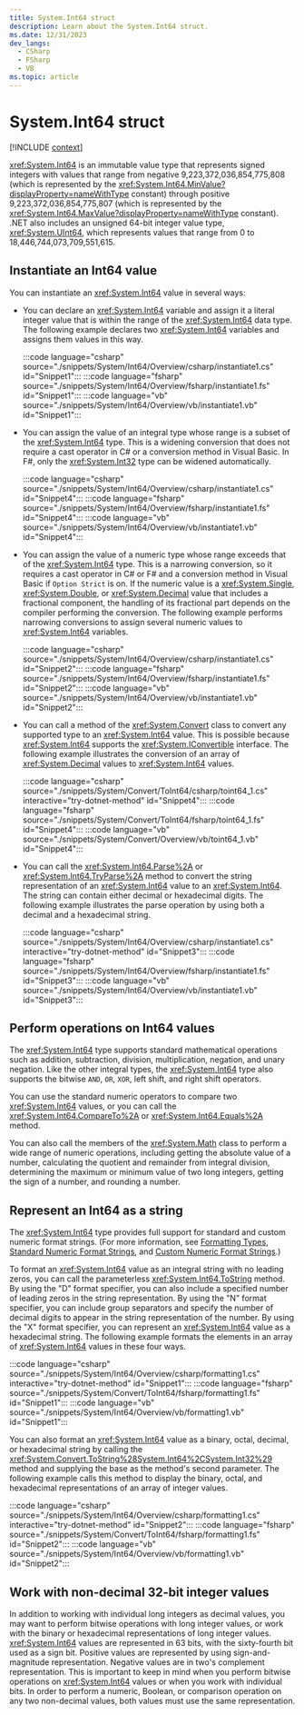 ```yaml
---
title: System.Int64 struct
description: Learn about the System.Int64 struct.
ms.date: 12/31/2023
dev_langs:
  - CSharp
  - FSharp
  - VB
ms.topic: article
---
```

# System.Int64 struct

[!INCLUDE [context](includes/context.md)]

<xref:System.Int64> is an immutable value type that represents signed integers with values that range from negative 9,223,372,036,854,775,808 (which is represented by the <xref:System.Int64.MinValue?displayProperty=nameWithType> constant) through positive 9,223,372,036,854,775,807 (which is represented by the <xref:System.Int64.MaxValue?displayProperty=nameWithType> constant). .NET also includes an unsigned 64-bit integer value type, <xref:System.UInt64>, which represents values that range from 0 to 18,446,744,073,709,551,615.

## Instantiate an Int64 value

You can instantiate an <xref:System.Int64> value in several ways:

- You can declare an <xref:System.Int64> variable and assign it a literal integer value that is within the range of the <xref:System.Int64> data type. The following example declares two <xref:System.Int64> variables and assigns them values in this way.

  :::code language="csharp" source="./snippets/System/Int64/Overview/csharp/instantiate1.cs" id="Snippet1":::
  :::code language="fsharp" source="./snippets/System/Int64/Overview/fsharp/instantiate1.fs" id="Snippet1":::
  :::code language="vb" source="./snippets/System/Int64/Overview/vb/instantiate1.vb" id="Snippet1":::

- You can assign the value of an integral type whose range is a subset of the <xref:System.Int64> type. This is a widening conversion that does not require a cast operator in C# or a conversion method in Visual Basic. In F#, only the <xref:System.Int32> type can be widened automatically.

  :::code language="csharp" source="./snippets/System/Int64/Overview/csharp/instantiate1.cs" id="Snippet4":::
  :::code language="fsharp" source="./snippets/System/Int64/Overview/fsharp/instantiate1.fs" id="Snippet4":::
  :::code language="vb" source="./snippets/System/Int64/Overview/vb/instantiate1.vb" id="Snippet4":::

- You can assign the value of a numeric type whose range exceeds that of the <xref:System.Int64> type. This is a narrowing conversion, so it requires a cast operator in C# or F# and a conversion method in Visual Basic if `Option Strict` is on. If the numeric value is a <xref:System.Single>, <xref:System.Double>, or <xref:System.Decimal> value that includes a fractional component, the handling of its fractional part depends on the compiler performing the conversion. The following example performs narrowing conversions to assign several numeric values to <xref:System.Int64> variables.

  :::code language="csharp" source="./snippets/System/Int64/Overview/csharp/instantiate1.cs" id="Snippet2":::
  :::code language="fsharp" source="./snippets/System/Int64/Overview/fsharp/instantiate1.fs" id="Snippet2":::
  :::code language="vb" source="./snippets/System/Int64/Overview/vb/instantiate1.vb" id="Snippet2":::

- You can call a method of the <xref:System.Convert> class to convert any supported type to an <xref:System.Int64> value. This is possible because <xref:System.Int64> supports the <xref:System.IConvertible> interface. The following example illustrates the conversion of an array of <xref:System.Decimal> values to <xref:System.Int64> values.

  :::code language="csharp" source="./snippets/System/Convert/ToInt64/csharp/toint64_1.cs" interactive="try-dotnet-method" id="Snippet4":::
  :::code language="fsharp" source="./snippets/System/Convert/ToInt64/fsharp/toint64_1.fs" id="Snippet4":::
  :::code language="vb" source="./snippets/System/Convert/Overview/vb/toint64_1.vb" id="Snippet4":::

- You can call the <xref:System.Int64.Parse%2A> or <xref:System.Int64.TryParse%2A> method to convert the string representation of an <xref:System.Int64> value to an <xref:System.Int64>. The string can contain either decimal or hexadecimal digits. The following example illustrates the parse operation by using both a decimal and a hexadecimal string.

  :::code language="csharp" source="./snippets/System/Int64/Overview/csharp/instantiate1.cs" interactive="try-dotnet-method" id="Snippet3":::
  :::code language="fsharp" source="./snippets/System/Int64/Overview/fsharp/instantiate1.fs" id="Snippet3":::
  :::code language="vb" source="./snippets/System/Int64/Overview/vb/instantiate1.vb" id="Snippet3":::

## Perform operations on Int64 values

The <xref:System.Int64> type supports standard mathematical operations such as addition, subtraction, division, multiplication, negation, and unary negation. Like the other integral types, the <xref:System.Int64> type also supports the bitwise `AND`, `OR`, `XOR`, left shift, and right shift operators.

You can use the standard numeric operators to compare two <xref:System.Int64> values, or you can call the <xref:System.Int64.CompareTo%2A> or <xref:System.Int64.Equals%2A> method.

You can also call the members of the <xref:System.Math> class to perform a wide range of numeric operations, including getting the absolute value of a number, calculating the quotient and remainder from integral division, determining the maximum or minimum value of two long integers, getting the sign of a number, and rounding a number.

## Represent an Int64 as a string

The <xref:System.Int64> type provides full support for standard and custom numeric format strings. (For more information, see [Formatting Types](../../standard/base-types/formatting-types.md), [Standard Numeric Format Strings](../../standard/base-types/standard-numeric-format-strings.md), and [Custom Numeric Format Strings](../../standard/base-types/custom-numeric-format-strings.md).)

To format an <xref:System.Int64> value as an integral string with no leading zeros, you can call the parameterless <xref:System.Int64.ToString> method. By using the "D" format specifier, you can also include a specified number of leading zeros in the string representation. By using the "N" format specifier, you can include group separators and specify the number of decimal digits to appear in the string representation of the number. By using the "X" format specifier, you can represent an <xref:System.Int64> value as a hexadecimal string. The following example formats the elements in an array of <xref:System.Int64> values in these four ways.

:::code language="csharp" source="./snippets/System/Int64/Overview/csharp/formatting1.cs" interactive="try-dotnet-method" id="Snippet1":::
:::code language="fsharp" source="./snippets/System/Convert/ToInt64/fsharp/formatting1.fs" id="Snippet1":::
:::code language="vb" source="./snippets/System/Int64/Overview/vb/formatting1.vb" id="Snippet1":::

You can also format an <xref:System.Int64> value as a binary, octal, decimal, or hexadecimal string by calling the <xref:System.Convert.ToString%28System.Int64%2CSystem.Int32%29> method and supplying the base as the method's second parameter. The following example calls this method to display the binary, octal, and hexadecimal representations of an array of integer values.

:::code language="csharp" source="./snippets/System/Int64/Overview/csharp/formatting1.cs" interactive="try-dotnet-method" id="Snippet2":::
:::code language="fsharp" source="./snippets/System/Convert/ToInt64/fsharp/formatting1.fs" id="Snippet2":::
:::code language="vb" source="./snippets/System/Int64/Overview/vb/formatting1.vb" id="Snippet2":::

## Work with non-decimal 32-bit integer values

In addition to working with individual long integers as decimal values, you may want to perform bitwise operations with long integer values, or work with the binary or hexadecimal representations of long integer values. <xref:System.Int64> values are represented in 63 bits, with the sixty-fourth bit used as a sign bit. Positive values are represented by using sign-and-magnitude representation. Negative values are in two's complement representation. This is important to keep in mind when you perform bitwise operations on <xref:System.Int64> values or when you work with individual bits. In order to perform a numeric, Boolean, or comparison operation on any two non-decimal values, both values must use the same representation.
